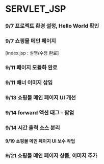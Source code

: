 # SERVLET_JSP
### 9/7 프로젝트 환경 설정, Hello World 확인
### 9/7 쇼핑몰 메인 페이지
[index.jsp : 실행/수정 완료]
### 9/11 페이지 모듈화 완료
### 9/11 배너 이미지 삽입
### 9/13 쇼핑몰 메인 페이지 UI 개선
### 9/14 forward 액션 태그 - 팝업
### 9/14 시간 출력 소스 분리
#### 9/19 쇼핑몰 메인 페이지 UI 보수 작업
### 9/21 쇼핑몰 메인 페이지 상품, 이미지 추가
